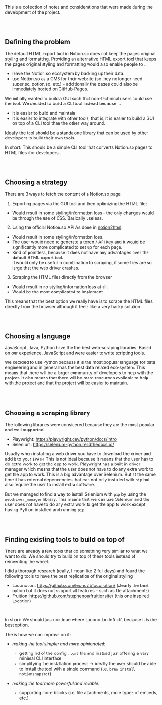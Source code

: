 This is a collection of notes and considerations that were made during the development of the project.

<br><br>

## Defining the problem
The default HTML export tool in Notion.so does not keep the pages original styling and formatting. Providing an alternative HTML export tool that keeps the pages original styling and formatting would also enable people to ...

- leave the Notion.so ecosystem by backing up their data.
- use Notion.so as a CMS for their website (so they no longer need super.so, potion.so, etc.) - additionally the pages could also be immediately hosted on GitHub-Pages.

We initially wanted to build a GUI such that non-technical users could use the tool. We decided to build a CLI tool instead because ...
- it is easier to build and maintain
- it is easier to integrate with other tools, that is, it is easier to build a GUI on top of a CLI tool than the other way around.

Ideally the tool should be a standalone library that can be used by other developers to build their own tools.

In short: This should be a simple CLI tool that converts Notion.so pages to HTML files (for developers).

<br><br>

## Choosing a strategy
There are 3 ways to fetch the content of a Notion.so page:

1. Exporting pages via the GUI tool and then optimizing the HTML files
  - Would result in some styling/information loss - the only changes would be through the use of CSS. Basically useless.
  
2. Using the official Notion.so API
  As done in [notion2html](https://github.com/MerkulovDaniil/notion4ever/tree/main/notion4ever).
  - Would result in some styling/information loss.
  - The user would need to generate a token / API key and it would be significantly more complicated to set up for each page. 
  - Kind of pointless, because it does not have any advantages over the default HTML export tool. <br>
  It would only be useful in combination to scraping, if some files are so large that the web driver crashes.

3. Scraping the HTML files directly from the browser
  - Would result in no styling/information loss at all.
  - Would be the most complicated to implement.

This means that the best option we really have is to scrape the HTML files directly from the browser although it feels like a very hacky solution.

<br><br>

## Choosing a language
JavaScript, Java, Python have the the best web-scraping libraries. Based on our experience, JavaScript and  were easier to write scripting tools.

We decided to use Python because it is the most popular language for data engineering and in general has the best data related eco-system. This means that there will be a larger community of developers to help with the project. It also means that there will be more resources available to help with the project and that the project will be easier to maintain.

<br><br>

## Choosing a scraping library
The following libraries were considered because they are the most popular and well supported:

- Playwright: https://playwright.dev/python/docs/intro
- Selenium: https://selenium-python.readthedocs.io/

Usually when installing a web driver you have to download the driver and add it to your `$PATH`. This is not ideal because it means that the user has to do extra work to get the app to work. Playwright has a built in driver manager which means that the user does not have to do any extra work to get the app to work. This is a big advantage over Selenium. But at the same time it has external dependencies that can not only installed with `pip` but also require the user to install extra software.

But we managed to find a way to install Selenium with `pip` by using the `webdriver_manager` library. This means that we can use Selenium and the user does not have to do any extra work to get the app to work except having Python installed and running `pip`.

<br><br>

## Finding existing tools to build on top of
There are already a few tools that do something very similar to what we want to do. We should try to build on top of these tools instead of reinventing the wheel.

I did a thorough research (really, I mean like 2 full days) and found the following tools to have the best replication of the original styling:

- Loconotion: https://github.com/leoncvlt/loconotion/ (clearly the best option but it does not support all features - such as file attachments)
- Fruition: https://github.com/stephenou/fruitionsite/ (this one inspired Locotion)

<br>

In short: We should just continue where Loconotion left off, because it is the best option.

The is how we can improve on it:

- _making the tool simpler and more opinionated:_
  - getting rid of the config `.toml` file and instead just offering a very minimal CLI interface
  - simplifying the installation process &rarr; ideally the user should be able to install the tool with a single command (i.e. `brew install notionsnapshot`)

- _making the tool more powerful and reliable:_
  - supporting more blocks (i.e. file attachments, more types of embeds, etc.)
